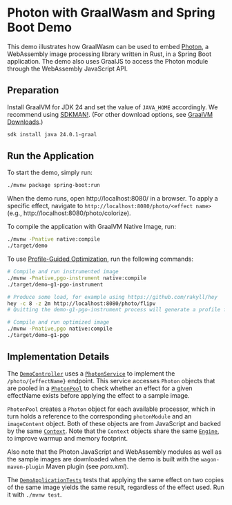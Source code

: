 # Photon with GraalWasm and Spring Boot Demo

This demo illustrates how GraalWasm can be used to embed [Photon](https://silvia-odwyer.github.io/photon/), a WebAssembly image processing library written in Rust, in a Spring Boot application.
The demo also uses GraalJS to access the Photon module through the WebAssembly JavaScript API.

## Preparation

Install GraalVM for JDK 24 and set the value of `JAVA_HOME` accordingly.
We recommend using [SDKMAN!](https://sdkman.io/). (For other download options, see [GraalVM Downloads](https://www.graalvm.org/downloads/).)

```bash
sdk install java 24.0.1-graal
```

## Run the Application

To start the demo, simply run:

```bash
./mvnw package spring-boot:run
```

When the demo runs, open http://localhost:8080/ in a browser.
To apply a specific effect, navigate to `http://localhost:8080/photo/<effect name>` (e.g., http://localhost:8080/photo/colorize).


To compile the application with GraalVM Native Image, run:

```bash
./mvnw -Pnative native:compile
./target/demo
```

To use [Profile-Guided Optimization](https://www.graalvm.org/latest/reference-manual/native-image/optimizations-and-performance/PGO/), run the following commands:

```bash
# Compile and run instrumented image
./mvnw -Pnative,pgo-instrument native:compile
./target/demo-g1-pgo-instrument

# Produce some load, for example using https://github.com/rakyll/hey
hey -c 8 -z 2m http://localhost:8080/photo/flipv
# Quitting the demo-g1-pgo-instrument process will generate a profile file (default.iprof)

# Compile and run optimized image
./mvnw -Pnative,pgo native:compile
./target/demo-g1-pgo
```

## Implementation Details

The [`DemoController`](src/main/java/com/example/demo/DemoController.java) uses a [`PhotonService`](src/main/java/com/example/demo/PhotonService.java) to implement the `/photo/{effectName}` endpoint.
This service accesses `Photon` objects that are pooled in a [`PhotonPool`](src/main/java/com/example/demo/PhotonPool.java) to check whether an effect for a given effectName exists before applying the effect to a sample image.

`PhotonPool` creates a `Photon` object for each available processor, which in turn holds a reference to the corresponding `photonModule` and an `imageContent` object.
Both of these objects are from JavaScript and backed by the same [`Context`](https://www.graalvm.org/sdk/javadoc/org/graalvm/polyglot/Context.html).
Note that the `Context` objects share the same [`Engine`](https://www.graalvm.org/sdk/javadoc/org/graalvm/polyglot/Engine.html), to improve warmup and memory footprint.

Also note that the Photon JavaScript and WebAssembly modules as well as the sample images are downloaded when the demo is built with the `wagon-maven-plugin` Maven plugin (see _pom.xml_).

The [`DemoApplicationTests`](src/test/java/com/example/demo/DemoApplicationTests.java) tests that applying the same effect on two copies of the same image yields the same result, regardless of the effect used.
Run it with `./mvnw test`.
